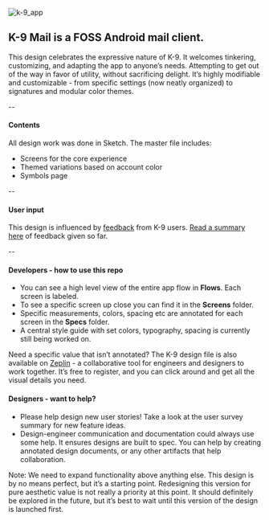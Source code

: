 ![k-9_app](https://cloud.githubusercontent.com/assets/8000951/23281428/464b73b4-f9eb-11e6-962b-99f9c2ba97a3.png)



## K-9 Mail is a FOSS Android mail client. 
This design celebrates the expressive nature of K-9. It welcomes tinkering, customizing, and adapting the app to anyone’s needs. Attempting to get out of the way in favor of utility, without sacrificing delight. It’s highly modifiable and customizable - from specific settings (now neatly organized) to signatures and modular color themes. 

--

#### Contents
All design work was done in Sketch. The master file includes:
- Screens for the core experience
- Themed variations based on account color
- Symbols page

--

#### User input
This design is influenced by [feedback](https://uxquestionnaire.typeform.com/to/SHacN5/) from K-9 users. [Read a summary here](../master/Feedback/FEEDBACK.md) of feedback given so far. 

--

#### Developers - how to use this repo
- You can see a high level view of the entire app flow in **Flows**. Each screen is labeled.
- To see a specific screen up close you can find it in the **Screens** folder. 
- Specific measurements, colors, spacing etc are annotated for each screen in the **Specs** folder. 
- A central style guide with set colors, typography, spacing is currently still being worked on. 

Need a specific value that isn’t annotated? The K-9 design file is also available on [Zeplin](https://zpl.io/ZEjQ4O) - a collaborative tool for engineers and designers to work together. It’s free to register, and you can click around and get all the visual details you need. 


#### Designers - want to help?

- Please help design new user stories! Take a look at the user survey summary for new feature ideas. 
- Design-engineer communication and documentation could always use some help. It ensures designs are built to spec. You can help by creating annotated design documents, or any other artifacts that help collaboration.

Note: We need to expand functionality above anything else. This design is by no means perfect, but it’s a starting point. Redesigning this version for pure aesthetic value is not really a priority at this point. It should definitely be explored in the future, but it’s best to wait until this version of the design is launched first.
